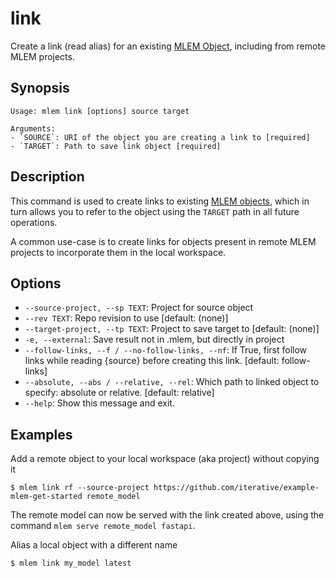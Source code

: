 # link

Create a link (read alias) for an existing [MLEM Object](/doc/user-guide/basic-concepts#mlem-objects), including from
remote MLEM projects.

## Synopsis

```usage
Usage: mlem link [options] source target

Arguments:
- `SOURCE`: URI of the object you are creating a link to [required]
- `TARGET`: Path to save link object [required]
```

## Description

This command is used to create links to existing
[MLEM objects](/doc/user-guide/basic-concepts#mlem-objects), which in turn
allows you to refer to the object using the `TARGET` path in all future
operations.

A common use-case is to create links for objects present in remote MLEM projects
to incorporate them in the local workspace.

## Options

- `--source-project, --sp TEXT`: Project for source object
- `--rev TEXT`: Repo revision to use [default: (none)]
- `--target-project, --tp TEXT`: Project to save target to [default: (none)]
- `-e, --external`: Save result not in .mlem, but directly in project
- `--follow-links, --f / --no-follow-links, --nf`: If True, first follow links while reading {source} before creating this link. [default: follow-links]
- `--absolute, --abs / --relative, --rel`: Which path to linked object to specify: absolute or relative. [default: relative]
- `--help`: Show this message and exit.

## Examples

Add a remote object to your local workspace (aka project) without copying it

```cli
$ mlem link rf --source-project https://github.com/iterative/example-mlem-get-started remote_model
```

<admon type="tip">

The remote model can now be served with the link created above, using the
command `mlem serve remote_model fastapi`.

</admon>

Alias a local object with a different name

```cli
$ mlem link my_model latest
```
